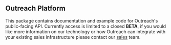 Outreach Platform
-----------------

This package contains documentation and example code for Outreach's public-facing API.  Currently access is limited to a closed **BETA**, if you would like more information on our technology or how Outreach can integrate with your existing sales infrastructure please contact our [sales](mailto:sales@outreach.io) team.
